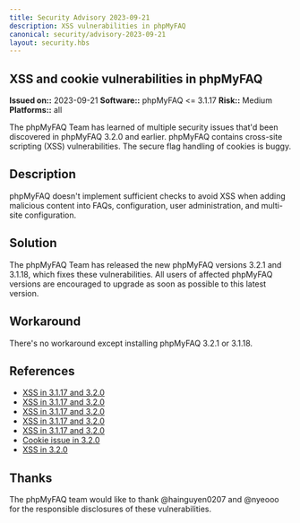 ```yaml
---
title: Security Advisory 2023-09-21
description: XSS vulnerabilities in phpMyFAQ
canonical: security/advisory-2023-09-21
layout: security.hbs
---
```


## XSS and cookie vulnerabilities in phpMyFAQ

  **Issued on::** 2023-09-21
  **Software::** phpMyFAQ <= 3.1.17
  **Risk::** Medium
  **Platforms::** all

The phpMyFAQ Team has learned of multiple security issues that'd been discovered in phpMyFAQ 3.2.0 and
  earlier. phpMyFAQ contains cross-site scripting (XSS) vulnerabilities. The secure flag handling of cookies is buggy.

## Description
phpMyFAQ doesn't implement sufficient checks to avoid XSS when adding malicious content into FAQs, configuration, user
  administration, and multi-site configuration.

## Solution
The phpMyFAQ Team has released the new phpMyFAQ versions 3.2.1 and 3.1.18, which fixes these vulnerabilities. All
  users of affected phpMyFAQ versions are encouraged to upgrade as soon as possible to this latest version.

## Workaround
There's no workaround except installing phpMyFAQ 3.2.1 or 3.1.18.

## References
<ul>
  <li>
    <a target="_blank" rel="nofollow" href="https://huntr.dev/bounties/3a2bc18b-5932-4fb5-a01e-24b2b0443b67/">
      XSS in 3.1.17 and 3.2.0
    </a>
  </li>
  <li>
    <a target="_blank" rel="nofollow" href="https://huntr.dev/bounties/5e146e7c-60c7-498b-9ffe-fd4cb4ca8c54/">
      XSS in 3.1.17 and 3.2.0
    </a>
  </li>
  <li>
    <a target="_blank" rel="nofollow" href="https://huntr.dev/bounties/a335c013-db75-4120-872c-42059c7100e8/">
      XSS in 3.1.17 and 3.2.0
    </a>
  </li>
  <li>
    <a target="_blank" rel="nofollow" href="https://huntr.dev/bounties/e2542cbe-41ab-4a90-b6a4-191884c1834d/">
      XSS in 3.1.17 and 3.2.0
    </a>
  </li>
  <li>
    <a target="_blank" rel="nofollow" href="https://huntr.dev/bounties/f877e65a-e647-457b-b105-7e5c9f58fb43/">
      XSS in 3.1.17 and 3.2.0
    </a>
  </li>
  <li>
    <a target="_blank" rel="nofollow" href="https://huntr.dev/bounties/ec44bcba-ae7f-497a-851e-8165ecf56945/">
      Cookie issue in 3.2.0
    </a>
  </li>
  <li>
    <a target="_blank" rel="nofollow" href="https://huntr.dev/bounties/e4b0e8f4-5e06-49d1-832f-5756573623ad/">
      XSS in 3.2.0
    </a>
  </li>
</ul>

## Thanks
The phpMyFAQ team would like to thank @hainguyen0207 and @nyeooo for the responsible disclosures of these
  vulnerabilities.
